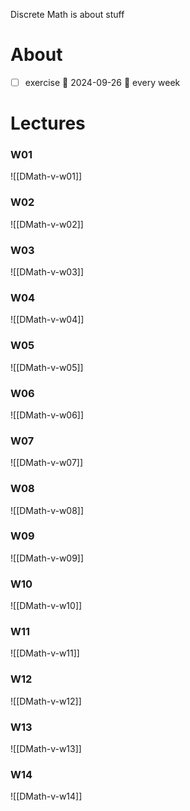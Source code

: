 
Discrete Math is about stuff


# About

- [ ] exercise 📅 2024-09-26 🔁 every week 


# Lectures

### W01
![[DMath-v-w01]]

### W02
![[DMath-v-w02]]

### W03
![[DMath-v-w03]]

### W04
![[DMath-v-w04]]

### W05
![[DMath-v-w05]]

### W06
![[DMath-v-w06]]

### W07
![[DMath-v-w07]]

### W08
![[DMath-v-w08]]

### W09
![[DMath-v-w09]]

### W10
![[DMath-v-w10]]

### W11
![[DMath-v-w11]]

### W12
![[DMath-v-w12]]

### W13
![[DMath-v-w13]]

### W14
![[DMath-v-w14]]

